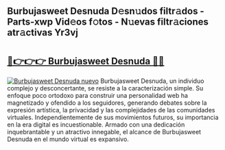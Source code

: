 ## Burbujasweet Desnuda D𝚎sn𝚞dos filtr𝚊dos - Parts-xwp Vid𝚎os f𝚘tos - N𝚞evas filtr𝚊ciones atr𝚊ctivas Yr3vj

# <h2><a href="http://mb7jz19.tromn.icu/?c=Burbujasweet+Desnuda">🔗👉👉👉 Burbujasweet Desnuda 🔗🔗</a></h2>

[![Burbujasweet Desnuda nuevo](https://i.imgur.com/pEAQMta.gif)](http://mb7jz19.tromn.icu/?c=Burbujasweet+Desnuda)
Burbujasweet Desnuda, un individuo complejo y desconcertante, se resiste a la caracterización simple. Su enfoque poco ortodoxo para construir una personalidad web ha magnetizado y ofendido a los seguidores, generando debates sobre la expresión artística, la privacidad y las complejidades de las comunidades virtuales. Independientemente de sus movimientos futuros, su importancia en la era digital es incuestionable. Armado con una dedicación inquebrantable y un atractivo innegable, el alcance de Burbujasweet Desnuda en el mundo virtual es expansivo.

